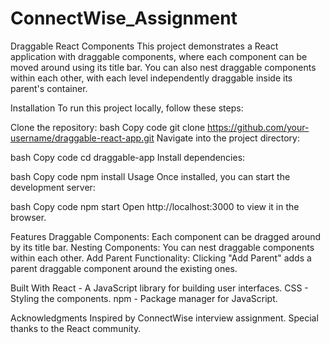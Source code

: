 # ConnectWise_Assignment

Draggable React Components
This project demonstrates a React application with draggable components, where each component can be moved around using its title bar. You can also nest draggable components within each other, with each level independently draggable inside its parent's container.

Installation
To run this project locally, follow these steps:

Clone the repository:
bash Copy code git clone https://github.com/your-username/draggable-react-app.git Navigate into the project directory:

bash Copy code cd draggable-app Install dependencies:

bash Copy code npm install Usage Once installed, you can start the development server:

bash Copy code npm start Open http://localhost:3000 to view it in the browser.

Features
Draggable Components: Each component can be dragged around by its title bar. Nesting Components: You can nest draggable components within each other. Add Parent Functionality: Clicking "Add Parent" adds a parent draggable component around the existing ones.

Built With
React - A JavaScript library for building user interfaces. CSS - Styling the components. npm - Package manager for JavaScript.

Acknowledgments
Inspired by ConnectWise interview assignment. Special thanks to the React community.
